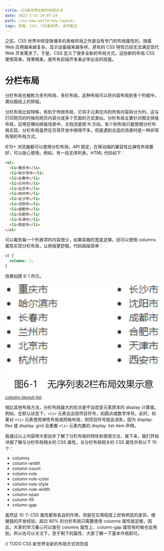 ```yaml
---
title: CSS新世界全新的布局方式
date: 2022-3-31 19:07:24
path: /css-new-world-new-layout/
tags: 前端, CSS, CSS新世界, 读书笔记
---
```


之前，CSS 世界中除受限诸多的表格布局之外是没有专门的布局属性的，随着 Web 应用越来越复杂，显示设备越来越多样，原有的 CSS 特性已经无法满足现代 Web 开发需求了。于是，CSS 定义了很多全新的布局方式，这些新的布局 CSS 使用简单，效果精美，是所有前端开发者必学必会的技能。

# 分栏布局

分栏布局也被称为多列布局、多栏布局，这种布局可以将内容布局到多个列框中，类似报纸上的排版。

分栏布局比较特殊，有别于传统布局，它将子元素在内的所有内容拆分为列，这与打印网页的时候将网页内容分成多个页面的方式类似。分栏布局主要针对图文排版布局，应用在横向排版场景中，文档流是倒 N 方向。有个别布局只能使用分栏布局实现，分栏布局虽然在日常开发中用得不多，但是遇到合适的场景时是一种非常有用的布局方式。

IE10+ 浏览器都可以使用分栏布局，API 稳定，在移动端的兼容性比弹性布局要好，可以放心使用。例如，有一段无序列表，HTML 代码如下：

```html
<ul>
  <li>重庆市</li>
  <li>哈尔滨市</li>
  <li>长春市</li>
  <li>兰州市</li>
  <li>北京市</li>
  <li>杭州市</li>
  <li>长沙市</li>
  <li>沈阳市</li>
  <li>成都市</li>
  <li>合肥市</li>
  <li>天津市</li>
  <li>西安市</li>
</ul>
```

可以看到每一个列表项的内容很少，如果容器的宽度足够，则可以使用 columns 属性实现分栏布局，让排版更舒服，代码超级简单：

```css
ul {
  columns: 2;
}
```

效果如图 6-1 所示。

![](res/2022-04-01-00-09-57.png)

[column-layout-list](embedded-codesandbox://css-new-world-new-layout/column-layout-list)

相比其他布局方法，分栏布局最大的优点是不会改变元素原本的 display 计算值。例如，在默认状态下，`<li>` 元素会出现项目符号，如圆点或数字序号。此时，如果对 `<li>` 元素使用弹性布局或网格布局，则项目符号就会消失，因为 display: flex 或 display: grid 会重置 `<li>` 元素内置的 display: list-item 声明。

我通过以上内容带大家初步了解了分栏布局的特性和使用方法，接下来，我们开始详细了解与分栏布局相关的 CSS 属性。与分栏布局相关的 CSS 属性共有以下 10 个：

- columns
- column-width
- column-count
- column-rule
- column-rule-color
- column-rule-style
- column-rule-width
- column-span
- column-fill
- column-gap

虽然这 10 个 CSS 属性都有各自的作用，但是在实用程度上却有明显的差异。根据我的开发经验，超过 80% 的分栏布局只需要使用 columns 属性就足够，因此，大家的学习重心可以放在 columns 属性上，column-gap 属性有时候也会用到，所以也可以关注下，至于剩下的属性，大家了解一下基本作用即可。

// TODO CSS 新世界全新的布局方式待完成
